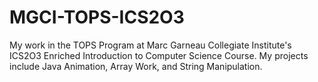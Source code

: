# MGCI-TOPS-ICS2O3
My work in the TOPS Program at Marc Garneau Collegiate Institute's ICS2O3 Enriched Introduction to Computer Science Course. My projects include Java Animation, Array Work, and String Manipulation. 

